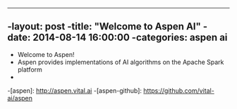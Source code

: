 ----
-layout: post
-title:  "Welcome to Aspen AI"
-date:   2014-08-14 16:00:00
-categories: aspen ai
----
- Welcome to Aspen!
- Aspen provides implementations of AI algorithms on the Apache Spark platform
-
-[aspen]:      http://aspen.vital.ai
-[aspen-github]:   https://github.com/vital-ai/aspen
